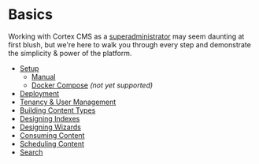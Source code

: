 # Basics

Working with Cortex CMS as a [superadministrator](/glossary.md) may seem daunting at first blush, but we're here to walk you through every step and demonstrate the simplicity & power of the platform.

* [Setup](setup.md)
  * [Manual](/basics/setup/manual.md)
  * [Docker Compose](/basics/setup/docker-compose.md) _\(not yet supported\)_
* [Deployment](/basics/deployment.md)
* [Tenancy & User Management](/basics/tenancy-and-user-management.md)
* [Building Content Types](/basics/building-content-types.md)
* [Designing Indexes](/basics/designing-indexes.md)
* [Designing Wizards](/basics/designing-wizards.md)
* [Consuming Content](/basics/consuming-content.md)
* [Scheduling Content](/basics/scheduling-content.md)
* [Search](/basics/search.md)



